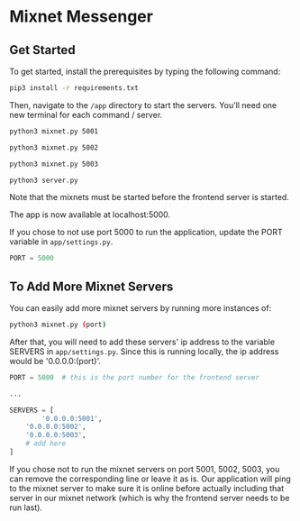 # Mixnet Messenger

## Get Started

To get started, install the prerequisites by typing the following command:

```bash
pip3 install -r requirements.txt
```

Then, navigate to the `/app` directory to start the servers. You'll need one new terminal for each command / server.


```bash
python3 mixnet.py 5001
```

```bash
python3 mixnet.py 5002
```

```bash
python3 mixnet.py 5003
```

```bash
python3 server.py
```

Note that the mixnets must be started before the frontend server is started.

The app is now available at localhost:5000.



If you chose to not use port 5000 to run the application, update the PORT variable in `app/settings.py`.

```python
PORT = 5000
```



## To Add More Mixnet Servers

You can easily add more mixnet servers by running more instances of:

```bash
python3 mixnet.py (port)
```

After that, you will need to add these servers' ip address to the variable SERVERS in `app/settings.py`. Since this is running locally, the ip address would be '0.0.0.0:(port)'.

```python
PORT = 5000  # this is the port number for the frontend server

...

SERVERS = [
		'0.0.0.0:5001',
    '0.0.0.0:5002',
    '0.0.0.0:5003',
  	# add here
]
```

If you chose not to run the mixnet servers on port 5001, 5002, 5003, you can remove the corresponding line or leave it as is. Our application will ping to the mixnet server to make sure it is online before actually including that server in our mixnet network (which is why the frontend server needs to be run last).









